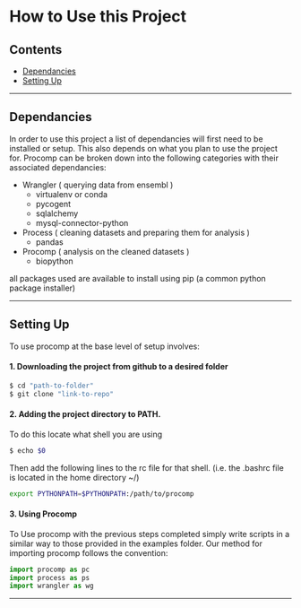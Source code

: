 # How to Use this Project

## Contents 

- [Dependancies](#Dependancies)
- [Setting Up](#setting-up)

<hr>

## Dependancies

In order to use this project a list of dependancies will first need to be installed or setup. This also depends on what you plan to use the project for. Procomp can be broken down into the following categories with their associated dependancies:

- Wrangler ( querying data from ensembl )
    - virtualenv or conda
    - pycogent
    - sqlalchemy
    - mysql-connector-python
- Process ( cleaning datasets and preparing them for analysis )
    - pandas
- Procomp ( analysis on the cleaned datasets )
    - biopython

all packages used are available to install using pip (a common python package installer)

<hr>

## Setting Up

To use procomp at the base level of setup involves: 

<h4>1. Downloading the project from github to a desired folder</h4>
    
```bash
$ cd "path-to-folder"
$ git clone "link-to-repo"
```
<h4>2. Adding the project directory to PATH.</h4>
    
To do this locate what shell you are using
```bash
$ echo $0
```
Then add the following lines to the rc file for that shell. (i.e. the .bashrc file is located in the home directory ~/)
```bash
export PYTHONPATH=$PYTHONPATH:/path/to/procomp
```
    
<h4>3. Using Procomp</h4>
To Use procomp with the previous steps completed simply write scripts in a similar way to those provided in the examples folder. Our method for importing procomp follows the convention:

```python
import procomp as pc
import process as ps
import wrangler as wg
```

<hr>
